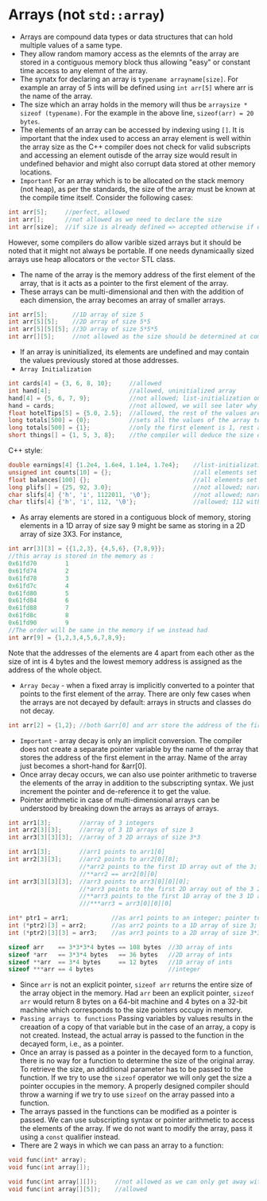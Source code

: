 # Arrays (not `std::array`)

* Arrays are compound data types or data structures that can hold multiple values of a same type.
* They allow random mamory access as the elemnts of the array are stored in a contiguous memory block thus allowing "easy" or constant time access to any elemnt of the array.
* The synatx for declaring an array is `typename arrayname[size]`. For example an array of 5 ints will be defined using `int arr[5]` where arr is the name of the array.
* The size which an array holds in the memory will thus be `arraysize * sizeof (typename)`. For the example in the above line, `sizeof(arr) = 20 bytes`.
* The elements of an array can be accessed by indexing using `[]`. It is important that the index used to access an array element is well within the array size as the C++ compiler does not check for valid subscripts and accessing an element outisde of the array size would result in undefined behavior and might also corrupt data stored at other memory locations.
* `Important` For an array which is to be allocated on the stack memory (not heap), as per the standards, the size of the array must be known at the compile time itself. Consider the following cases:
```C++
int arr[5];     //perfect, allowed
int arr[];      //not allowed as we need to declare the size
int arr[size];  //if size is already defined => accepted otherwise if determined at compile time => not allowed as per ISO
```
However, some compilers do allow varible sized arrays but it should be noted that it might not always be portable. If one needs dynamicaally sized arrays use heap allocators or the `vector` STL class.
* The name of the array is the memory address of the first element of the array, that is it acts as a pointer to the first element of the array. 
* These arrays can be multi-dimensional and then with the addition of each dimension, the array becomes an array of smaller arrays.
```C++
int arr[5];       //1D array of size 5
int arr[5][5];    //2D array of size 5*5
int arr[5][5][5]; //3D array of size 5*5*5
int arr[][5];     //not allowed as the size should be determined at compile time
```
* If an array is uninitialized, its elements are undefined and may contain the values previously stored at those addresses.
* `Array Initialization`
```C++
int cards[4] = {3, 6, 8, 10};     //allowed
int hand[4];                      //allowed, uninitialized array
hand[4] = {5, 6, 7, 9};           //not allowed; list-initialization only at the time of array declaration
hand = cards;                     //not allowed, we will see later why so
float hotelTips[5] = {5.0, 2.5};  //allowed, the rest of the values are set to zero
long totals[500] = {0};           //sets all the values of the array to 0
long totals[500] = {1};           //only the first element is 1, rest all are set to 0
short things[] = {1, 5, 3, 8};    //the compiler will deduce the size of the array
```
C++ style:
```C++
double earnings[4] {1.2e4, 1.6e4, 1.1e4, 1.7e4};    //list-initialization
unsigned int counts[10] = {};                       //all elements set to 0
float balances[100] {};                             //all elements set to 0
long plifs[] = {25, 92, 3.0};                       //not allowed; narrowing not allowed in list-initialization
char slifs[4] {'h', 'i', 1122011, '\0'};            //not allowed; narrowing
char tlifs[4] {'h', 'i', 112, '\0'};                //allowed; 112 within the char range
```
* As array elements are stored in a contiguous block of memory, storing elements in a 1D array of size say 9 might be same as storing in a 2D array of size 3X3. For instance, 
```C++
int arr[3][3] = {{1,2,3}, {4,5,6}, {7,8,9}};
//this array is stored in the memory as :
0x61fd70        1
0x61fd74        2
0x61fd78        3
0x61fd7c        4
0x61fd80        5
0x61fd84        6
0x61fd88        7
0x61fd8c        8
0x61fd90        9
//The order will be same in the memory if we instead had
int arr[9] = {1,2,3,4,5,6,7,8,9};
```
Note that the addresses of the elements are 4 apart from each other as the size of int is 4 bytes and the lowest memory address is assigned as the address of the whole object.
* `Array Decay` - when a fixed array is implicitly converted to a pointer that points to the first element of the array. There are only few cases when the arrays are not decayed by default: arrays in structs and classes do not decay.
```C++
int arr[2] = {1,2}; //both &arr[0] and arr store the address of the first element of the array.
```
* `Important` - array decay is only an implicit conversion. The compiler does not create a separate pointer variable by the name of the array that stores the address of the first element in the array. Name of the array just becomes a short-hand for &arr[0].
* Once array decay occurs, we can also use pointer arithmetic to traverse the elements of the array in addition to the subscripting syntax. We just increment the pointer and de-reference it to get the value.
* Pointer arithmetic in case of multi-dimensional arrays can be understood by breaking down the arrays as arrays of arrays.
```C++
int arr1[3];        //array of 3 integers
int arr2[3][3];     //array of 3 1D arrays of size 3
int arr3[3][3][3];  //array of 3 2D arrays of size 3*3

int arr1[3];        //arr1 points to arr1[0]
int arr2[3][3];     //arr2 points to arr2[0][0]; 
                    //*arr2 points to the first 1D array out of the 3; 
                    //**arr2 == arr2[0][0]
int arr3[3][3][3];  //arr3 points to arr3[0][0][0]; 
                    //*arr3 points to the first 2D array out of the 3 2D arrays; 
                    //**arr3 points to the first 1D array of the 3 1D arrays in the first 2D array out of the 3 2D arrays
                    ///***arr3 = arr3[0][0][0]

int* ptr1 = arr1;            //as arr1 points to an integer; pointer to an integer
int (*ptr2)[3] = arr2;       //as arr2 points to a 1D array of size 3; pointer to an array of 3 ints
int (*ptr2)[3][3] = arr3;    //as arr3 points to a 2D array of size 3*3; pointer to a 2D array of 3*3 size

sizeof arr    == 3*3*3*4 bytes == 108 bytes  //3D array of ints
sizeof *arr   == 3*3*4 bytes   == 36 bytes   //2D array of ints
sizeof **arr  == 3*4 bytes     == 12 bytes   //1D array of ints
sizeof ***arr == 4 bytes                     //integer
```
* Since `arr` is not an explicit pointer, `sizeof arr` returns the entire size of the array object in the memory. Had `arr` been an explicit pointer, `sizeof arr` would return 8 bytes on a 64-bit machine and 4 bytes on a 32-bit machine which corresponds to the size pointers occupy in memory.
* `Passing arrays to functions` Passing variables by values results in the creaation of a copy of that variable but in the case of an array, a copy is not created. Instead, the actual array is passed to the function in the decayed form, i.e., as a pointer. 
* Once an array is passed as a pointer in the decayed form to a function, there is no way for a function to determine the size of the original array. To retrieve the size, an additional parameter has to be passed to the function. If we try to use the `sizeof` operator we will only get the size a pointer occupies in the memory. A properly designed compiler should throw a warning if we try to use `sizeof` on the array passed into a function.
* The arrays passed in the functions can be modified as a pointer is passed. We can use subscripting syntax or pointer arithmetic to access the elements of the array. If we do not want to modify the array, pass it using a `const` qualifier instead.
* There are 2 ways in which we can pass an array to a function:
```C++
void func(int* array);
void func(int array[]);

void func(int array[][]);     //not allowed as we can only get away with not specifying one of the dimensions at maximum
void func(int array[][5]);    //allowed
```
